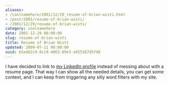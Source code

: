 ```yaml
---
aliases:
- /coolnamehere/2001/12/29_resume-of-brian-wisti.html
- /post/2001/resume-of-brian-wisti/
- /2001/12/29/resume-of-brian-wisti/
category: coolnamehere
date: 2001-12-29 00:00:00
slug: resume-of-brian-wisti
title: Resume of Brian Wisti
updated: 2009-07-11 00:00:00
uuid: b5ad62c9-8cc9-4d63-89e3-a915167d5f48
---
```


I have decided to link to [my LinkedIn
profile](http://www.linkedin.com/in/brianwisti) instead of messing about
with a resume page. That way I can show all the needed details, you can
get some context, and I can keep from triggering any silly word filters
with my site.